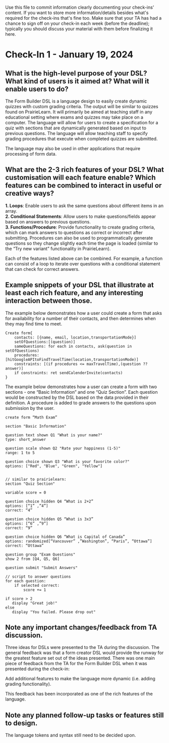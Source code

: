 Use this file to commit information clearly documenting your check-ins' content. If you want to store more information/details besides what's required for the check-ins that's fine too. Make sure that your TA has had a chance to sign off on your check-in each week (before the deadline); typically you should discuss your material with them before finalizing it here.

# Check-In 1 - January 19, 2024

## What is the high-level purpose of your DSL? What kind of users is it aimed at? What will it enable users to do?

The Form Builder DSL is a language design to easily create dynamic quizzes with custom grading criteria. The output will be similar to quizzes found on PrairieLearn. It will primarily be aimed at teaching staff in any educational setting where exams and quizzes may take place on a computer. The language will allow for users to create a specification for a quiz with sections that are dynamically generated based on input to previous questions. The language will allow teaching staff to specify grading procedures that execute when completed quizzes are submitted.

The language may also be used in other applications that require processing of form data.

## What are the 2-3 rich features of your DSL? What customisation will each feature enable? Which features can be combined to interact in useful or creative ways?

**1. Loops**: Enable users to ask the same questions about different items in an array. \
**2. Conditional Statements**: Allow users to make questions/fields appear based on answers to previous questions. \
**3. Functions/Procedure**: Provide functionality to create grading criteria, which can mark answers to questions as correct or incorrect after submitting. Procedures can also be used to programmatically generate questions so they change slightly each time the page is loaded (similar to the “Try new variant” functionality in PrairieLearn).

Each of the features listed above can be combined. For example, a function can consist of a loop to iterate over questions with a conditional statement that can check for correct answers.

## Example snippets of your DSL that illustrate at least each rich feature, and any interesting interaction between those.

The example below demonstrates how a user could create a form that asks for availability for a number of their contacts, and then determines when they may find time to meet.

```
Create form{
    contacts: [{name, email, location,transportationMode}]
    setOfQuestions:[(question)]
    sameQuestions: for each in contacts, ask(question in setOfQuestions)
    procedures: [hitGoogleAPItoFindTravelTime(location,transportationMode)]
    constraints: [(if procedures <= maxTravelTime),(question ?? answer)]
    if constraints: ret sendCalenderInvite(contacts)
}
```

The example below demonstrates how a user can create a form with two sections - one “Basic Information” and one “Quiz Section”. Each question would be constructed by the DSL based on the data provided in their definition. A procedure is added to grade answers to the questions upon submission by the user.

```
create form “Math Exam”

section "Basic Information"

question text shown Q1 "What is your name?"
type: short_answer

question scale shown Q2 "Rate your happiness (1-5)"
range: 1 to 5

question choice shown Q3 "What is your favorite color?"
options: ["Red", "Blue", "Green", "Yellow"]


// similar to prairielearn:
section "Quiz Section"

variable score = 0

question choice hidden Q4 “What is 2+2”
options: [“1” ,”4”]
correct: “4”

question choice hidden Q5 “What is 3x3”
options: [“6” ,”9”]
correct: “9”

question choice hidden Q6 “What is Capital of Canada”
options: randomized[“Vancouver” ,”Washington”, “Paris”, “Ottawa”]
correct: “Ottawa”

question group "Exam Questions"
show 2 from [Q4, Q5, Q6]

question submit "Submit Answers"

// script to answer questions
for each question:
	if selected correct:
		score += 1

if score > 2
   display "Great job!"
else
   display "You failed. Please drop out"
```

## Note any important changes/feedback from TA discussion.

Three ideas for DSLs were presented to the TA during the discussion. The general feedback was that a form creator DSL would provide the runway for the greatest feature set out of the ideas presented. There was one main piece of feedback from the TA for the Form Builder DSL when it was presented during the check-in:

Add additional features to make the language more dynamic (i.e. adding grading functionality).

This feedback has been incorporated as one of the rich features of the language.

## Note any planned follow-up tasks or features still to design.

The language tokens and syntax still need to be decided upon.
